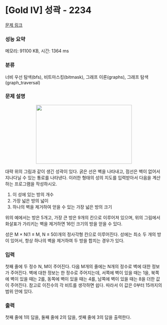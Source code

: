 # [Gold IV] 성곽 - 2234 

[문제 링크](https://www.acmicpc.net/problem/2234) 

### 성능 요약

메모리: 91100 KB, 시간: 1364 ms

### 분류

너비 우선 탐색(bfs), 비트마스킹(bitmask), 그래프 이론(graphs), 그래프 탐색(graph_traversal)

### 문제 설명

<p style="text-align: center;"><img alt="" src="" style="height:189px; width:307px"></p>

<p>대략 위의 그림과 같이 생긴 성곽이 있다. 굵은 선은 벽을 나타내고, 점선은 벽이 없어서 지나다닐 수 있는 통로를 나타낸다. 이러한 형태의 성의 지도를 입력받아서 다음을 계산하는 프로그램을 작성하시오.</p>

<ol>
	<li>이 성에 있는 방의 개수</li>
	<li>가장 넓은 방의 넓이</li>
	<li>하나의 벽을 제거하여 얻을 수 있는 가장 넓은 방의 크기</li>
</ol>

<p>위의 예에서는 방은 5개고, 가장 큰 방은 9개의 칸으로 이루어져 있으며, 위의 그림에서 화살표가 가리키는 벽을 제거하면 16인 크기의 방을 얻을 수 있다.</p>

<p>성은 M × N(1 ≤ M, N ≤ 50)개의 정사각형 칸으로 이루어진다. 성에는 최소 두 개의 방이 있어서, 항상 하나의 벽을 제거하여 두 방을 합치는 경우가 있다.</p>

### 입력 

 <p>첫째 줄에 두 정수 N, M이 주어진다. 다음 M개의 줄에는 N개의 정수로 벽에 대한 정보가 주어진다. 벽에 대한 정보는 한 정수로 주어지는데, 서쪽에 벽이 있을 때는 1을, 북쪽에 벽이 있을 때는 2를, 동쪽에 벽이 있을 때는 4를, 남쪽에 벽이 있을 때는 8을 더한 값이 주어진다. 참고로 이진수의 각 비트를 생각하면 쉽다. 따라서 이 값은 0부터 15까지의 범위 안에 있다.</p>

### 출력 

 <p>첫째 줄에 1의 답을, 둘째 줄에 2의 답을, 셋째 줄에 3의 답을 출력한다.</p>

